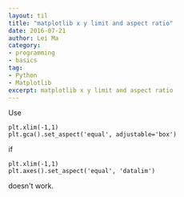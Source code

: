 ```yaml
---
layout: til
title: "matplotlib x y limit and aspect ratio"
date: 2016-07-21
author: Lei Ma
category:
- programming
- basics
tag:
- Python
- Matplotlib
excerpt: matplotlib x y limit and aspect ratio
---
```


Use

```
plt.xlim(-1,1)
plt.gca().set_aspect('equal', adjustable='box')
```

if

```
plt.xlim(-1,1)
plt.axes().set_aspect('equal', 'datalim')
```

doesn't work.
